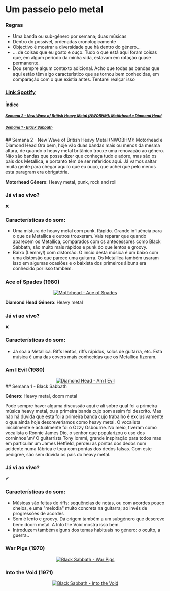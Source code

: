 # Um passeio pelo metal

### Regras
* Uma banda ou sub-género por semana; duas músicas
* Dentro do possível, ordenadas cronologicamente
* Objectivo é mostrar a diversidade que há dentro do género...
* ... de coisas que eu gosto e ouço. Tudo o que está aqui foram coisas que, em algum período da minha vida, estavam em rotação quase permanente.
* Dou sempre algum contexto adicional. Acho que todas as bandas que aqui estão têm algo característico que as tornou bem conhecidas, em comparação com o que existia antes. Tentarei realçar isso

### [Link Spotify](https://open.spotify.com/user/luispfonseca/playlist/0FQqrsJ2mVrcG62TL4xst9?si=ooweNdNxT4qPmKcH1t5IeQ)

#### Índice

##### [<small>Semana 2 - New Wave of British Heavy Metal (NWOBHM): Motörhead e Diamond Head</small>](#sem2)  
##### [<small>Semana 1 - Black Sabbath</small>](#sem1)  

<a name="sem2"/>
## Semana 2 - New Wave of British Heavy Metal (NWOBHM): Motörhead e Diamond Head
Ora bem, hoje vão duas bandas mais ou menos da mesma altura, de quando o heavy metal britânico trouxe uma renovação ao género. Não são bandas que possa dizer que conheça tudo e adore, mas são os pais dos Metallica, e portanto têm de ser referidos aqui. Já vamos saltar muita gente para chegar àquilo que eu ouço, que achei que pelo menos esta paragram era obrigatória.

**Motorhead**
**Género**: Heavy metal, punk, rock and roll

### Já vi ao vivo?
❌

### Características do som:
* Uma mistura de heavy metal com punk. Rápido. Grande influência para o que os Metallica e outros trouxeram. Vais reparar que quando aparecem os Metallica, comparados com os antecessores como Black Sabbath, são muito mais rápidos e punk do que lentos e groovy.
* Baixo (Lemmy!) com distorsão. O início desta música é um baixo com uma distorsão que parece uma guitarra. Os Metallica também usaram isso em algumas ocasiões e o baixista dos primeiros álbuns era conhecido por isso também.


### Ace of Spades (1980)
<div align="center">
  <a href="https://www.youtube.com/watch?v=pWB5JZRGl0U" target="_blank"><img src="https://img.youtube.com/vi/pWB5JZRGl0U/0.jpg" alt="Motörhead - Ace of Spades"></a>
</div>

**Diamond Head**
**Género**: Heavy metal

### Já vi ao vivo?
❌

### Características do som:
* Já soa a Metallica. Riffs lentos, riffs rápidos, solos de guitarra, etc. Esta música é uma das covers mais conhecidas que os Metallica fizeram.

### Am I Evil (1980)
<div align="center">
  <a href="https://www.youtube.com/watch?v=TVid_fLzN5g" target="_blank"><img src="https://img.youtube.com/vi/TVid_fLzN5g/0.jpg" alt="Diamond Head - Am I Evil"></a>
</div>

<a name="sem1"/>
## Semana 1 - Black Sabbath

**Género**: Heavy metal, doom metal

Pode sempre haver alguma discussão aqui e ali sobre qual foi a primeira música heavy metal, ou a primeira banda cujo som assim foi descrito. Mas não há dúvida que esta foi a primeira banda cujo trabalho é exclusivamente o que ainda hoje descreveríamos como heavy metal. O vocalista inicialmente e actualmente foi o Ozzy Osbourne. No meio, tiveram como vocalista o Ronnie James Dio, o senhor que popularizou o uso dos corninhos \m/ O guitarrista Tony Iommi, grande inspiração para todos mas em particular um James Hetfield, perdeu as pontas dos dedos num acidente numa fábrica e toca com pontas dos dedos falsas. Com este pedigree, são sem dúvida os pais do heavy metal.

### Já vi ao vivo?
&#x2714;

### Características do som:
* Músicas são feitas de riffs: sequências de notas, ou com acordes pouco cheios, e uma "melodia" muito concreta na guitarra; ao invés de progressões de acordes
* Som é lento e groovy. Dá origem também a um subgénero que descreve bem: doom metal. A Into the Void mostra isso bem.
* Introduzem também alguns dos temas habituais no género: o oculto, a guerra..

### War Pigs (1970)
<div align="center">
  <a href="https://www.youtube.com/watch?v=LQUXuQ6Zd9w" target="_blank"><img src="https://img.youtube.com/vi/LQUXuQ6Zd9w/0.jpg" alt="Black Sabbath - War Pigs"></a>
</div>

### Into the Void (1971)
<div align="center">
  <a href="https://www.youtube.com/watch?v=xx6IwshTL6M" target="_blank"><img src="https://img.youtube.com/vi/xx6IwshTL6M/0.jpg" alt="Black Sabbath - Into the Void"></a>
</div>


